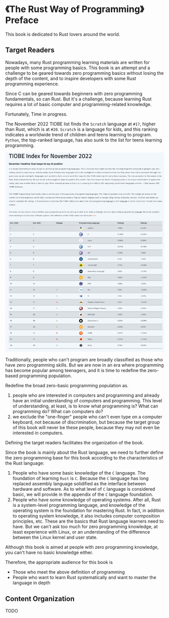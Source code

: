 # 《The Rust Way of Programming》 Preface

This book is dedicated to Rust lovers around the world.

## Target Readers

Nowadays, many Rust programming learning materials are written for people with some programming basics. This book is an attempt and a challenge to be geared towards zero programming basics without losing the depth of the content, and to inspire developers with some Rust programming experience.

Since C can be geared towards beginners with zero programming fundamentals, so can Rust. But it's a challenge, because learning Rust requires a lot of basic computer and programming-related knowledge.

Fortunately, Time in progress.

The November 2022 TIOBE list finds the `Scratch` language at `#17`, higher than Rust, which is at `#20`. `Scratch` is a language for kids, and this ranking indicates a worldwide trend of children and teens learning to program. `Python`, the top-ranked language, has also sunk to the list for teens learning programming.

![tiobe](./images/tiobe-2022-11.png)

Traditionally, people who can't program are broadly classified as those who have zero programming skills. But we are now in an era where programming has become popular among teenagers, and it is time to redefine the zero-based programming population.

Redefine the broad zero-basic programming population as.
1. people who are interested in computers and programming and already have an initial understanding of computers and programming. This level of understanding, at least, is to know what programming is? What can programming do? What can computers do? 
2. we exclude the "one-finger" people who can't even type on a computer keyboard, not because of discrimination, but because the target group of this book will never be these people, because they may not even be interested in computers.

Defining the target readers facilitates the organization of the book.

Since the book is mainly about the Rust language, we need to further define the zero programming base for this book according to the characteristics of the Rust language: 
1. People who have some basic knowledge of the `C` language. The foundation of learning `Rust` is `C`. Because the `C` language has long replaced assembly language solidified as the interface between hardware and software. As to what level of `C` language is considered basic, we will provide in the appendix of the `C` language foundation.
2. People who have some knowledge of operating systems. After all, Rust is a system-level programming language, and knowledge of the operating system is the foundation for mastering Rust. In fact, in addition to operating system knowledge, it also includes computer composition principles, etc. These are the basics that Rust language learners need to have. But we can't ask too much for zero programming knowledge, at least experience with Linux, or an understanding of the difference between the Linux kernel and user state.

Although this book is aimed at people with zero programming knowledge, you can't have no basic knowledge either.

Therefore, the appropriate audience for this book is
- Those who meet the above definition of programming
- People who want to learn Rust systematically and want to master the language in depth


## Content Organization

TODO
